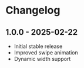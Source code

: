 # Changelog

## 1.0.0 - 2025-02-22
- Initial stable release
- Improved swipe animation
- Dynamic width support
